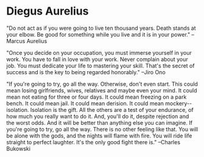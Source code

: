 # Diegus Aurelius

"Do not act as if you were going to live ten thousand years. Death stands at your elbow. Be good for something while you live and it is in your power." –Marcus Aurelius

"Once you decide on your occupation, you must immerse yourself in your work. You have to fall in love with your work. Never complain about your job. You must dedicate your life to mastering your skill. That's the secret of success and is the key to being regarded honorably." –Jiro Ono

"If you're going to try, go all the way. 
Otherwise, don't even start. 
This could mean losing girlfriends, wives, relatives and maybe even your mind. 
It could mean not eating for three or four days.
It could mean freezing on a park bench. It could mean jail. It could mean derision. 
It could mean mockery--isolation. 
Isolation is the gift. 
All the others are a test of your endurance, of how much you really want to do it. 
And, you'll do it, despite rejection and the worst odds.
And it will be better than anything else you can imagine.
If you're going to try, go all the way. There is no other feeling like that.
You will be alone with the gods, and the nights will flame with fire.
You will ride life straight to perfect laughter. 
It's the only good fight there is."
–Charles Bukowski
